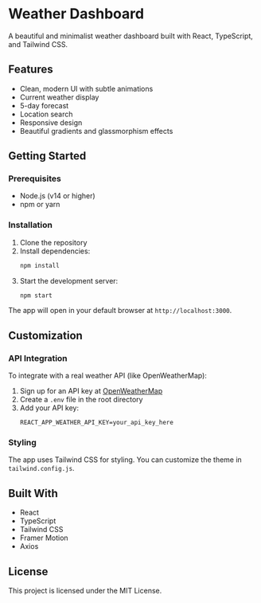 # Weather Dashboard

A beautiful and minimalist weather dashboard built with React, TypeScript, and Tailwind CSS.

## Features

- Clean, modern UI with subtle animations
- Current weather display
- 5-day forecast
- Location search
- Responsive design
- Beautiful gradients and glassmorphism effects

## Getting Started

### Prerequisites

- Node.js (v14 or higher)
- npm or yarn

### Installation

1. Clone the repository
2. Install dependencies:
   ```bash
   npm install
   ```
3. Start the development server:
   ```bash
   npm start
   ```

The app will open in your default browser at `http://localhost:3000`.

## Customization

### API Integration

To integrate with a real weather API (like OpenWeatherMap):

1. Sign up for an API key at [OpenWeatherMap](https://openweathermap.org/api)
2. Create a `.env` file in the root directory
3. Add your API key:
   ```
   REACT_APP_WEATHER_API_KEY=your_api_key_here
   ```

### Styling

The app uses Tailwind CSS for styling. You can customize the theme in `tailwind.config.js`.

## Built With

- React
- TypeScript
- Tailwind CSS
- Framer Motion
- Axios

## License

This project is licensed under the MIT License. 